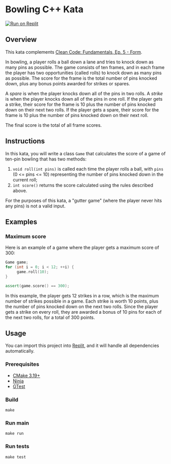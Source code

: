 # Bowling C++ Kata

[![Run on Replit](https://replit.com/badge/github/Coding-Cuddles/bowling-cpp-kata)](https://replit.com/new/github/Coding-Cuddles/bowling-cpp-kata)

## Overview

This kata complements [Clean Code: Fundamentals, Ep. 5 - Form](https://cleancoders.com/episode/clean-code-episode-5).

In bowling, a player rolls a ball down a lane and tries to knock down as many pins as possible. The game consists of ten frames, and in each frame the player has two opportunities (called rolls) to knock down as many pins as possible. The score for the frame is the total number of pins knocked down, plus any bonus points awarded for strikes or spares.

A *spare* is when the player knocks down all of the pins in two rolls. A *strike* is when the player knocks down all of the pins in one roll. If the player gets a strike, their score for the frame is 10 plus the number of pins knocked down on their next two rolls. If the player gets a spare, their score for the frame is 10 plus the number of pins knocked down on their next roll.

The final score is the total of all frame scores.

## Instructions

In this kata, you will write a class `Game` that calculates the score of a game of ten-pin bowling that has two methods:

1. `void roll(int pins)` is called each time the player rolls a ball, with `pins` (0 <= pins <= 10) representing the number of pins knocked down in the current roll;
2. `int score()` returns the score calculated using the rules described above.

For the purposes of this kata, a "gutter game" (where the player never hits any pins) is not a valid input.

## Examples

### Maximum score

Here is an example of a game where the player gets a maximum score of 300:

```cpp
Game game;
for (int i = 0; i < 12; ++i) {
     game.roll(10);
}

assert(game.score() == 300);
```

In this example, the player gets 12 strikes in a row, which is the maximum number of strikes possible in a game. Each strike is worth 10 points, plus the number of pins knocked down on the next two rolls. Since the player gets a strike on every roll, they are awarded a bonus of 10 pins for each of the next two rolls, for a total of 300 points.

## Usage

You can import this project into [Replit](https://replit.com),
and it will handle all dependencies automatically.

### Prerequisites

* [CMake 3.19+](https://cmake.org)
* [Ninja](https://ninja-build.org)
* [GTest](https://github.com/google/googletest)

### Build

```console
make
```

### Run main

```console
make run
```

### Run tests

```console
make test
```
